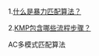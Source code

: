 1.[什么是暴力匹配算法？](https://github.com/KenmyZhang/InterviewQuestionsAndAnswer/blob/master/questions/Brute-Force.md)


2.[KMP包含哪些流程步骤？](https://github.com/KenmyZhang/InterviewQuestionsAndAnswer/blob/master/questions/KMP.md)




AC多模式匹配算法